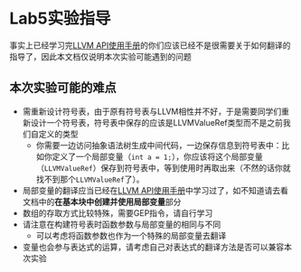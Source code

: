 # Lab5实验指导

事实上已经学习完[LLVM API使用手册](2022/llvm-doc.md)的你们应该已经不是很需要关于如何翻译的指导了，因此本文档仅说明本次实验可能遇到的问题

## 本次实验可能的难点
- 需重新设计符号表，由于原有符号表与LLVM相性并不好，于是需要同学们重新设计一个符号表，符号表中保存的应该是LLVMValueRef类型而不是之前我们自定义的类型
    - 你需要一边访问抽象语法树生成中间代码，一边保存信息到符号表中：比如你定义了一个局部变量（`int a = 1;`），你应该将这个局部变量（`LLVMValueRef`）保存到符号表中，等到使用时再取出来（不然的话你就找不到那个`LLVMValueRef`了）。
- 局部变量的翻译应当已经在[LLVM API使用手册](2022/llvm-doc.md)中学习过了，如不知道请去看文档中的**在基本块中创建并使用局部变量**部分
- 数组的存取方式比较特殊，需要GEP指令，请自行学习
- 请注意在构建符号表时函数参数与局部变量的相同与不同
    - 可以考虑将函数参数也作为一个特殊的局部变量去翻译
- 变量也会参与表达式的运算，请考虑自己对表达式的翻译方法是否可以兼容本次实验